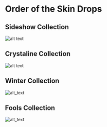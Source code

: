 # Order of the Skin Drops

## Sideshow Collection
![alt text](https://i.imgur.com/BnxudlM.png)

## Crystaline Collection
![alt text](https://i.imgur.com/7N8WGt3.png)

## Winter Collection
![alt_text](https://i.imgur.com/wqtWn00.png)

## Fools Collection
![alt_text](https://i.imgur.com/JHENQA4.png)
